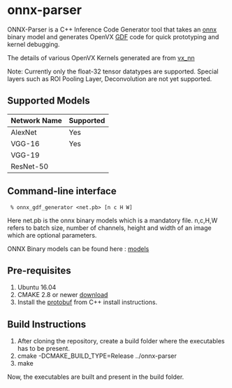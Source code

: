 # onnx-parser

ONNX-Parser is a C++ Inference Code Generator tool that takes an [onnx](https://github.com/onnx/onnx) binary model and generates OpenVX [GDF](https://github.com/GPUOpen-ProfessionalCompute-Libraries/amdovx-core/tree/master/runvx) code for quick prototyping and kernel debugging.

The details of various OpenVX Kernels generated are from [vx_nn](https://github.com/GPUOpen-ProfessionalCompute-Libraries/amdovx-modules/tree/master/vx_nn)

Note: Currently only the float-32 tensor datatypes are supported. Special layers such as ROI Pooling Layer, Deconvolution are not yet supported.

## Supported Models

Network Name | Supported
-------------| -----------
AlexNet      | Yes
VGG-16       | Yes
VGG-19       | 
ResNet-50    |    

## Command-line interface

```
 % onnx_gdf_generator <net.pb> [n c H W]
```
Here net.pb is the onnx binary models which is a mandatory file.
n,c,H,W refers to batch size, number of channels, height and width of an image which are optional parameters.

ONNX Binary models can be found here : [models](https://github.com/onnx/models)

## Pre-requisites
1. Ubuntu 16.04
2. CMAKE 2.8 or newer [download](https://cmake.org/download/)
3. Install the [protobuf](https://github.com/google/protobuf) from C++ install instructions.

## Build Instructions

1. After cloning the repository, create a build folder where the executables has to be present.
2. cmake -DCMAKE_BUILD_TYPE=Release ../onnx-parser
3. make 

Now, the executables are built and present in the build folder.



